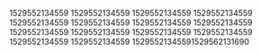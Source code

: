 1529552134559
1529552134559
1529552134559
1529552134559
1529552134559
1529552134559
1529552134559
1529552134559
1529552134559
1529552134559
1529552134559
1529552134559
1529552134559
1529552134559
15295521345591529562131690